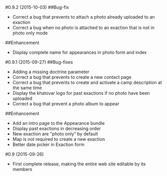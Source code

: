 #0.9.2 (2015-10-03)
##Bug-fix
- Correct a bug that prevents to attach a photo already uploaded to an exaction
- Correct a bug when no photo is attached to an exaction that is not in photo only mode

##Enhancement
- Display complete name for appearances in photo form and index

#0.9.1 (2015-09-27)
##Bug-fixes
- Adding a missing doctrine parameter
- Correct a bug that prevents to create a new contact page
- Correct a bug that prevents to create and activate a camp description at the same time
- Display the khatovar logo for past exactions if no photo have been uploaded
- Correct a bug that prevent a photo album to appear

##Enhancement
- Add an intro page to the Appearance bundle
- Display past exactions in decreasing order
- New exaction are "photo only" by default
- Map is not required to create a new exaction
- Better date picker in Exaction form

#0.9 (2015-09-26)
- First complete release, making the entire web site editable by its members
